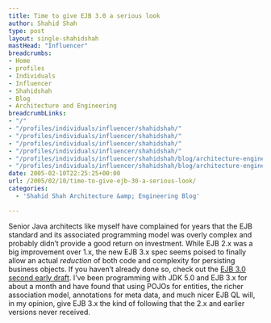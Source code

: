 ```yaml
---
title: Time to give EJB 3.0 a serious look
author: Shahid Shah
type: post
layout: single-shahidshah
mastHead: "Influencer"
breadcrumbs:
- Home
- profiles
- Individuals
- Influencer
- Shahidshah
- Blog
- Architecture and Engineering
breadcrumbLinks:
- "/"
- "/profiles/individuals/influencer/shahidshah/"
- "/profiles/individuals/influencer/shahidshah/"
- "/profiles/individuals/influencer/shahidshah/"
- "/profiles/individuals/influencer/shahidshah/"
- "/profiles/individuals/influencer/shahidshah/blog/architecture-engineering/"
- "/profiles/individuals/influencer/shahidshah/blog/architecture-engineering/"
date: 2005-02-10T22:25:25+00:00
url: /2005/02/10/time-to-give-ejb-30-a-serious-look/
categories:
  - 'Shahid Shah Architecture &amp; Engineering Blog'

---
```

Senior Java architects like myself have complained for years that the EJB standard and its associated programming model was overly complex and probably didn&#8217;t provide a good return on investment. While EJB 2.x was a big improvement over 1.x, the new EJB 3.x spec seems poised to finally allow an actual _reduction_ of both code and complexity for persisting business objects. If you haven&#8217;t already done so, check out the [EJB 3.0 second early draft][1]. I&#8217;ve been programming with JDK 5.0 and EJB 3.x for about a month and have found that using POJOs for entities, the richer association model, annotations for meta data, and much nicer EJB QL will, in my opinion, give EJB 3.x the kind of following that the 2.x and earlier versions never received.

 [1]: http://jcp.org/en/jsr/detail?id=220